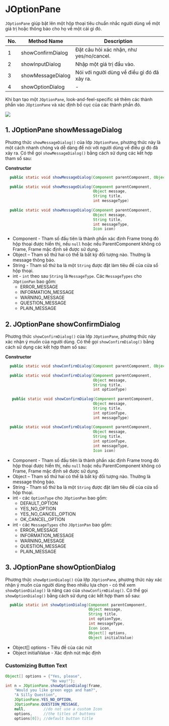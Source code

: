 # JOptionPane

`JOptionPane` giúp bật lên một hộp thoại tiêu chuẩn nhắc người dùng về một giá trị hoặc thông báo cho họ về một cái gì đó.

|No.|Method Name|Description|
| --- | --- | --- |
|1|showConfirmDialog|Đặt câu hỏi xác nhận, như yes/no/cancel.|
|2|showInputDialog|Nhập một giá trị đầu vào.|
|3|showMessageDialog|Nói với người dùng về điều gì đó đã xảy ra.|
|4|showOptionDialog|-|

Khi bạn tạo một `JOptionPane`, look-and-feel-specific sẽ thêm các thành phần vào `JOptionPane` và xác định bố cục của các thành phần đó.

![](https://github.com/AnhDT11/JavaDesktop-Course/blob/master/Images/IconJOptionPane.PNG)

## 1. JOptionPane showMessageDialog
Phương thức `showMessageDialog()` của lớp `JOptionPane`, phương thức này là một cách nhanh chóng và dễ dàng để nói với người dùng về điều gì đó đã xảy ra. Có thể gọi `showMessageDialog()` bằng cách sử dụng các kết hợp tham số sau:  

**Constructor**
```java
  public static void showMessageDialog(Component parentComponent, Object message)
  
  public static void showMessageDialog(Component parentComponent, 
                                       Object message,
                                       String title,
                                       int messageType)
  
  public static void showMessageDialog(Component parentComponent,
                                       Object message,
                                       String title,
                                       int messageType,
                                       Icon icon)
```

- Component - Tham số đầu tiên là thành phần xác định Frame trong đó hộp thoại được hiển thị, nếu `null` hoặc nếu ParentComponent không có Frame, Frame mặc định sẽ được sử dụng.
- Object – Tham số thứ hai có thể là bất kỳ đối tượng nào. Thường là message thông báo.
- String - Tham số thứ ba là một `String` được đặt làm tiêu đề của cửa sổ hộp thoại.
- int - `int` theo sau `String` là `MessageType`. Các `MessageTypes` cho `JOptionPan` bao gồm:  
  - ERROR_MESSAGE
  - INFORMATION_MESSAGE
  - WARNING_MESSAGE
  - QUESTION_MESSAGE
  - PLAIN_MESSAGE
  
## 2. JOptionPane showConfirmDialog
Phương thức `showConfirmDialog()` của lớp `JOptionPane`, phương thức này xác nhận ý muốn của người dùng. Có thể gọi `showConfirmDialog()` bằng cách sử dụng các kết hợp tham số sau:  

**Constructor**
```java
  public static void showConfirmDialog(Component parentComponent, Object message)
  
  public static void showConfirmDialog(Component parentComponent, 
                                       Object message,
                                       String title,
                                       int optionType)
                                       
   public static void showConfirmDialog(Component parentComponent,
                                       Object message,
                                       String title,
                                       int optionType,
                                       int messageType)
                                       
  public static void showConfirmDialog(Component parentComponent,
                                       Object message,
                                       String title,
                                       int optionType,
                                       int messageType,
                                       Icon icon)
```

- Component - Tham số đầu tiên là thành phần xác định Frame trong đó hộp thoại được hiển thị, nếu `null` hoặc nếu ParentComponent không có Frame, Frame mặc định sẽ được sử dụng.
- Object – Tham số thứ hai có thể là bất kỳ đối tượng nào. Thường là message thông báo.
- String - Tham số thứ ba là một `String` được đặt làm tiêu đề của cửa sổ hộp thoại.
- int - các `OptionType` cho `JOptionPan` bao gồm:  
  - DEFAULT_OPTION
  - YES_NO_OPTION
  - YES_NO_CANCEL_OPTION
  - OK_CANCEL_OPTION
- int - các `MessageTypes` cho `JOptionPan` bao gồm:  
  - ERROR_MESSAGE
  - INFORMATION_MESSAGE
  - WARNING_MESSAGE
  - QUESTION_MESSAGE
  - PLAIN_MESSAGE

## 3. JOptionPane showOptionDialog
Phương thức `showOptionDialog()` của lớp `JOptionPane`, phương thức này xác nhận ý muốn của người dùng theo nhiều lựa chọn - có thể xem `showOptionDialog()` là nâng cao của `showConfirmDialog()`. Có thể gọi `showOptionDialog()` bằng cách sử dụng các kết hợp tham số sau:

```java
  public static int showOptionDialog(Component parentComponent,
                                     Object message,
                                     String title,
                                     int optionType,
                                     int messageType,
                                     Icon icon,
                                     Object[] options,
                                     Object initialValue)
```

- Object[] options - Tiêu đề của các nút
- Object initialValue - Xác định nút mặc định

### Customizing Button Text
```java
Object[] options = {"Yes, please",
                    "No way!"};
int n = JOptionPane.showOptionDialog(frame,
    "Would you like green eggs and ham?",
    "A Silly Question",
    JOptionPane.YES_NO_OPTION,
    JOptionPane.QUESTION_MESSAGE,
    null,        //do not use a custom Icon
    options,     //the titles of buttons
    options[0]); //default button title
```
